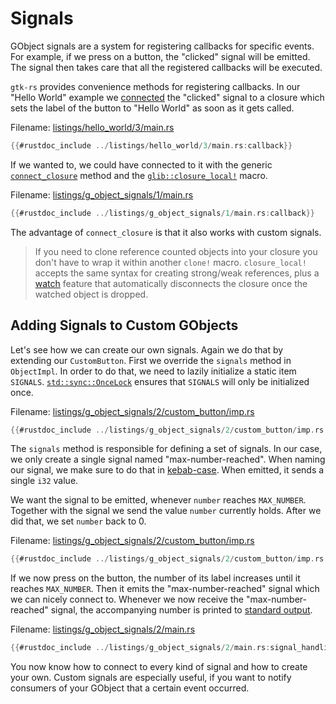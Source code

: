 # Signals

GObject signals are a system for registering callbacks for specific events.
For example, if we press on a button, the "clicked" signal will be emitted.
The signal then takes care that all the registered callbacks will be executed.

`gtk-rs` provides convenience methods for registering callbacks.
In our "Hello World" example we [connected](https://gtk-rs.org/gtk4-rs/stable/latest/docs/gtk4/prelude/trait.ButtonExt.html#tymethod.connect_clicked) the "clicked" signal to a closure which sets the label of the button to "Hello World" as soon as it gets called.

Filename: <a class=file-link href="https://github.com/gtk-rs/gtk4-rs/blob/main/book/listings/hello_world/3/main.rs">listings/hello_world/3/main.rs</a>

```rust
{{#rustdoc_include ../listings/hello_world/3/main.rs:callback}}
```

If we wanted to, we could have connected to it with the generic [`connect_closure`](https://gtk-rs.org/gtk-rs-core/stable/latest/docs/glib/object/trait.ObjectExt.html#tymethod.connect_closure) method and the [`glib::closure_local!`](https://gtk-rs.org/gtk-rs-core/stable/latest/docs/glib/macro.closure_local.html) macro.

Filename: <a class=file-link href="https://github.com/gtk-rs/gtk4-rs/blob/main/book/listings/g_object_signals/1/main.rs">listings/g_object_signals/1/main.rs</a>

```rust
{{#rustdoc_include ../listings/g_object_signals/1/main.rs:callback}}
```

The advantage of `connect_closure` is that it also works with custom signals.

> If you need to clone reference counted objects into your closure you don't have to wrap it within another `clone!` macro.
> `closure_local!` accepts the same syntax for creating strong/weak references, plus a [watch](https://gtk-rs.org/gtk-rs-core/stable/latest/docs/glib/macro.closure.html#object-watching) feature that automatically disconnects the closure once the watched object is dropped. 

## Adding Signals to Custom GObjects

Let's see how we can create our own signals.
Again we do that by extending our `CustomButton`.
First we override the `signals` method in `ObjectImpl`.
In order to do that, we need to lazily initialize a static item `SIGNALS`.
[`std::sync::OnceLock`](https://doc.rust-lang.org/std/sync/struct.OnceLock.html) ensures that `SIGNALS` will only be initialized once.

Filename: <a class=file-link href="https://github.com/gtk-rs/gtk4-rs/blob/main/book/listings/g_object_signals/2/custom_button/imp.rs">listings/g_object_signals/2/custom_button/imp.rs</a>

```rust
{{#rustdoc_include ../listings/g_object_signals/2/custom_button/imp.rs:object_impl}}
```

The `signals` method is responsible for defining a set of signals.
In our case, we only create a single signal named "max-number-reached".
When naming our signal, we make sure to do that in [kebab-case](https://en.wikipedia.org/wiki/Letter_case#Kebab_case).
When emitted, it sends a single `i32` value.

We want the signal to be emitted, whenever `number` reaches `MAX_NUMBER`.
Together with the signal we send the value `number` currently holds.
After we did that, we set `number` back to 0.

Filename: <a class=file-link href="https://github.com/gtk-rs/gtk4-rs/blob/main/book/listings/g_object_signals/2/custom_button/imp.rs">listings/g_object_signals/2/custom_button/imp.rs</a>

```rust
{{#rustdoc_include ../listings/g_object_signals/2/custom_button/imp.rs:button_impl}}
```

If we now press on the button, the number of its label increases until it reaches `MAX_NUMBER`.
Then it emits the "max-number-reached" signal which we can nicely connect to.
Whenever we now receive the "max-number-reached" signal, the accompanying number is printed to [standard output](https://en.wikipedia.org/wiki/Standard_streams#Standard_output_(stdout)).

Filename: <a class=file-link href="https://github.com/gtk-rs/gtk4-rs/blob/main/book/listings/g_object_signals/2/main.rs">listings/g_object_signals/2/main.rs</a>

```rust
{{#rustdoc_include ../listings/g_object_signals/2/main.rs:signal_handling}}
```

You now know how to connect to every kind of signal and how to create your own.
Custom signals are especially useful, if you want to notify consumers of your GObject that a certain event occurred.
